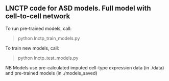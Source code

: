 ## LNCTP code for ASD models. Full model with cell-to-cell network

To run pre-trained models, call:

>python lnctp_train_models.py

To train new models, call:

>python lnctp_test_models.py

NB Models use pre-calculated imputed cell-type expression data (in ./data) and pre-trained models (in ./models_saved)
